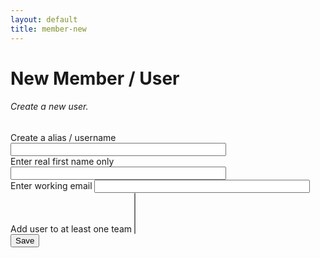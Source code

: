 ```yaml
---
layout: default
title: member-new
---
```

<head>
<!-- Required for multi-select drop down -->
<link rel="stylesheet" href="https://cdn.jsdelivr.net/npm/bootstrap-select@1.13.14/dist/css/bootstrap-select.min.css">

<!-- <a href="/sb-admin-jekyll/docs/services/events/" role="button" class="btn btn-success btn-large">< Back to Events</a> -->

</head>

<h1>New Member / User</h1>

<div>
    <form id="makeNewMember">
        <div class="card shadow mb-4">
            <div class="card-header py-3">
                <h6 class="m-0 font-weight-bold text-primary">Create a new user.</h6>
            </div>
            <div class="card-body">
                <div class="form-group">
                    <label for="alias">Create a alias / username</label>
                    <input class="form-control" type="text" id="alias" name="alias" required
                    minlength="3" maxlength="50" size="40">
                </div>
                <div class="form-group">
                    <label for="first_name">Enter real first name only</label>
                    <input class="form-control" type="text" id="first_name" name="first_name" required
                    minlength="4" maxlength="50" size="40">
                </div>
                  <div class="form-group">
                    <label for="email">Enter working email</label>
                    <input class="form-control" type="email" id="email" name="email" required
                    minlength="4" maxlength="120" size="40">
                </div>
                 <div class="form-group">   
                    <label for="team">Add user to at least one team</label>            
                    <select name="team[]" id="team" class="selectpicker w-100" multiple>
                    </select>
                 </div>
            </div>
            <div>
                <button class="btn btn-primary btn-block" type="submit" id="submitForm">Save</button>
            </div>
        </div>
    </form>
</div>

<script>
    $('form').on('submit', function (event) {
        event.preventDefault()
        //console.log("EVENT FROM FORM 1: ", event);
        memberNew();
    });


    async function memberNew(){
        var firstName = $('#first_name').val(); //document.getElementById("first_name").value;
        var email = $('#email').val();
        var alias = $('#alias').val();
        let team  = $('#team').val();
        const items = await memberNewData(alias, firstName, email, team);

        //Clear fields in form.
        $('#first_name').val("");
        $('#email').val("");
        $('#alias').val("");
        $('#team').val("");
        //$(".selectpicker").selectpicker("refresh");
     }

    async function getTeamsList(){
        let ddTeam = $('#team');
        ddTeam.empty();
        ddTeam.prop('selectedIndex', 0);

        const data = await teamsList();
        data.map(function(data2){
            let id = data2.id;
            let title = data2.fields.Title
            ddTeam.append($('<option></option>').attr('value', id).text(title));
            $(".selectpicker").selectpicker("refresh");
        });
    }


 $(document).ready(function() {

     getTeamsList();

        // function getTeam(){
        //     $.ajax({
        //         url: 'https://api.airtable.com/v0/appNBMp3C4tRCcJFy/Team',
        //         headers: restHeader,
        //         })
        //         .then(function(fromAPI){ 
        //             let data = fromAPI.records;
        //             console.log("Teams: ", data);
        //             data.map(function(data2){
        //                 let id = data2.id;
        //                 let title = data2.fields.Title
        //             ddTeam.append($('<option></option>').attr('value', id).text(title));
        //             $(".selectpicker").selectpicker("refresh");
        //         });
        //     });
        // }

 });
 </script>

<!-- Required for multi-select drop down -->
<script src="https://cdn.jsdelivr.net/npm/bootstrap-select@1.13.14/dist/js/bootstrap-select.min.js"></script>
